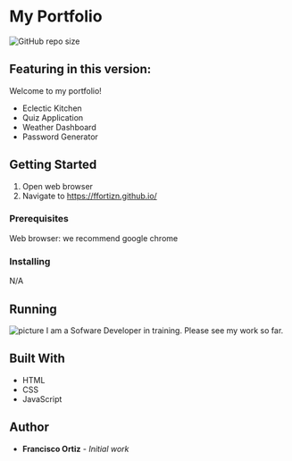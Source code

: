 # My Portfolio
![GitHub repo size](https://img.shields.io/github/repo-size/ffortizn/ffortizn.github.io)

## Featuring in this version:
Welcome to my portfolio!
* Eclectic Kitchen
* Quiz Application
* Weather Dashboard
* Password Generator

## Getting Started
1. Open web browser
2. Navigate to https://ffortizn.github.io/

### Prerequisites
Web browser: we recommend google chrome

### Installing
N/A

## Running
![picture](me.jpg)
I am a Sofware Developer in training.
Please see my work so far.

## Built With
* HTML
* CSS
* JavaScript

## Author
* **Francisco Ortiz** - *Initial work*


